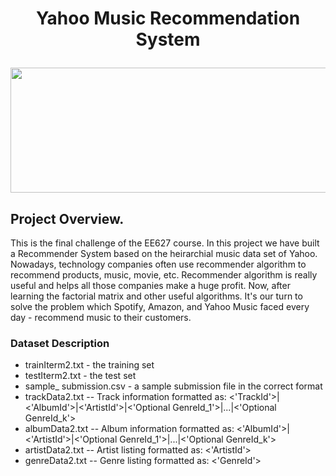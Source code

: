 # <p align = 'center'>Yahoo Music Recommendation System</p>
 
 <p align = 'center'><img width="600" img height="200" src = https://github.com/siddh30/Yahoo-Music-Recommendation/blob/master/logo.png </p>



## Project Overview.
This is the final challenge of the EE627 course. In this project we have built a Recommender System based on the heirarchial music data set of Yahoo. Nowadays, technology companies often use recommender algorithm to recommend products, music, movie, etc. Recommender algorithm is really useful and helps all those companies make a huge profit.
Now, after learning the factorial matrix and other useful algorithms. It's our turn to solve the problem which Spotify, Amazon, and Yahoo Music faced every day - recommend music to their customers.

### Dataset Description
* trainIterm2.txt - the training set
* testIterm2.txt - the test set
* sample_ submission.csv - a sample submission file in the correct format
* trackData2.txt -- Track information formatted as: <'TrackId'>|<'AlbumId'>|<'ArtistId'>|<'Optional GenreId_1'>|...|<'Optional GenreId_k'>
* albumData2.txt -- Album information formatted as: <'AlbumId'>|<'ArtistId'>|<'Optional GenreId_1'>|...|<'Optional GenreId_k'>
* artistData2.txt -- Artist listing formatted as: <'ArtistId'>
* genreData2.txt -- Genre listing formatted as: <'GenreId'>

